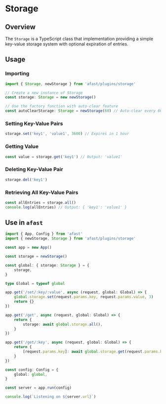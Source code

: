 # Storage

## Overview

The `Storage` is a TypeScript class that implementation providing a simple key-value storage system with optional expiration of entries.

## Usage

### Importing

```typescript
import { Storage, newStorage } from 'afast/plugins/storage'

// Create a new instance of Storage
const storage: Storage = new newStorage()

// Use the factory function with auto-clear feature
const autoClearStorage: Storage = newStorage(60) // Auto-clear every 60 seconds
```

### Setting Key-Value Pairs

```typescript
storage.set('key1', 'value1', 3600) // Expires in 1 hour
```

### Getting Value

```typescript
const value = storage.get('key1') // Output: 'value1'
```

### Deleting Key-Value Pair

```typescript
storage.del('key1')
```

### Retrieving All Key-Value Pairs

```typescript
const allEntries = storage.all()
console.log(allEntries) // Output: { 'key1': 'value1' }
```

## Use in `afast`

```typescript
import { App, Config } from 'afast'
import { newStorage, Storage } from 'afast/plugins/storage'

const app = new App()

const storage = newStorage()

const global: { storage: Storage } = {
    storage,
}

type Global = typeof global

app.get('/set/:key/:value', async (request, global: Global) => {
    global.storage.set(request.params.key, request.params.value, 3)
    return {}
})

app.get('/get', async (request, global: Global) => {
    return {
        storage: await global.storage.all(),
    }
})

app.get('/get/:key', async (request, global: Global) => {
    return {
        [request.params.key]: await global.storage.get(request.params.key),
    }
})

const config: Config = {
    global: global,
}

const server = app.run(config)

console.log(`Listening on ${server.url}`)
```
